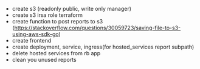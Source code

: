 - create s3 (readonly public, write only manager)
- create s3 irsa role terraform
- create function to post reports to s3 (https://stackoverflow.com/questions/30059723/saving-file-to-s3-using-aws-sdk-go)
- create frontend
- create deployment, service, ingress(for hosted_services report subpath)
- delete hosted services from rb app
- clean you unused reports
